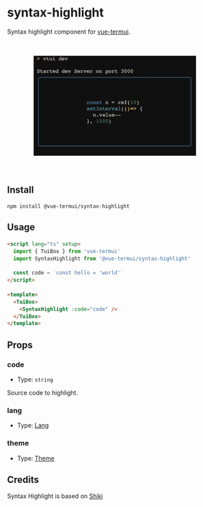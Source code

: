 # syntax-highlight

Syntax highlight component for [vue-termui](https://github.com/vue-terminal/vue-termui).

<div align="center">
	<br>
	<br>
	<img width="380"  src="./example.gif">
	<br>
	<br>
	<br>
</div>

## Install

```shell
npm install @vue-termui/syntax-highlight
```

## Usage

```html
<script lang="ts" setup>
  import { TuiBox } from 'vue-termui'
  import SyntaxHighlight from '@vue-termui/syntax-highlight'

  const code = `const hello = 'world'`
</script>

<template>
  <TuiBox>
    <SyntaxHighlight :code="code" />
  </TuiBox>
</template>
```

## Props

### code

- Type: `string`

Source code to highlight.

### lang

- Type: [Lang](https://github.com/shikijs/shiki/blob/main/docs/languages.md)

### theme

- Type: [Theme](https://github.com/shikijs/shiki/blob/main/docs/themes.md)<br>

## Credits

Syntax Highlight is based on [Shiki](https://github.com/shikijs/shiki)
